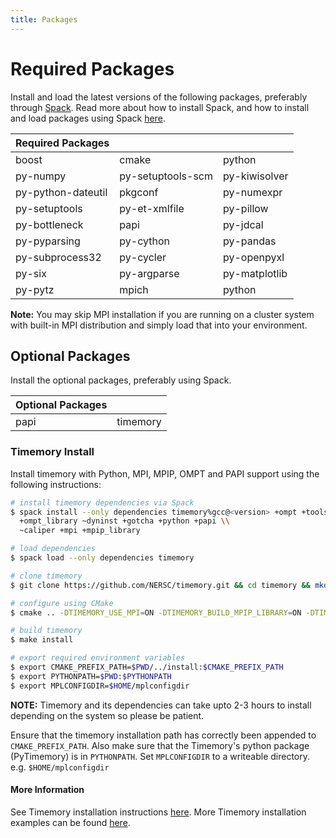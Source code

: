 ```yaml
---
title: Packages
---
```


# Required Packages
Install and load the latest versions of the following packages, preferably through [Spack](https://spack.readthedocs.io). Read more about how to install Spack, and how to install and load packages using Spack [here](https://spack.readthedocs.io/en/latest/getting_started.html).

| Required Packages  |                   |               |
|--------------------|-------------------|---------------|
| boost              | cmake             | python        |
| py-numpy           | py-setuptools-scm | py-kiwisolver |
| py-python-dateutil | pkgconf           | py-numexpr    |
| py-setuptools      | py-et-xmlfile     | py-pillow     |
| py-bottleneck      | papi              | py-jdcal      |
| py-pyparsing       | py-cython         | py-pandas     |
| py-subprocess32    | py-cycler         | py-openpyxl   |
| py-six             | py-argparse       | py-matplotlib |
| py-pytz            | mpich             | python        |

**Note:** You may skip MPI installation if you are running on a cluster system with built-in MPI distribution and simply load that into your environment.

## Optional Packages
Install the optional packages, preferably using Spack.

| Optional Packages |          |
|-------------------|----------|
| papi              | timemory |

### Timemory Install
Install timemory with Python, MPI, MPIP, OMPT and PAPI support using the following instructions:

```bash
# install timemory dependencies via Spack
$ spack install --only dependencies timemory%gcc@<version> +ompt +tools \\
  +ompt_library ~dyninst +gotcha +python +papi \\
  ~caliper +mpi +mpip_library

# load dependencies
$ spack load --only dependencies timemory

# clone timemory
$ git clone https://github.com/NERSC/timemory.git && cd timemory && mkdir build && cd build

# configure using CMake
$ cmake .. -DTIMEMORY_USE_MPI=ON -DTIMEMORY_BUILD_MPIP_LIBRARY=ON -DTIMEMORY_USE_OMPT=ON -DTIMEMORY_USE_GOTCHA=ON -DCMAKE_INSTALL_PREFIX=../install -DCMAKE_CXX_STANDARD=14 -DTIMEMORY_USE_PYTHON=ON -DTIMEMORY_BUILD_TOOLS=ON -DUSE_MPI=ON -DUSE_OPENMP=ON -DTIMEMORY_USE_PAPI=ON

# build timemory
$ make install

# export required environment variables
$ export CMAKE_PREFIX_PATH=$PWD/../install:$CMAKE_PREFIX_PATH
$ export PYTHONPATH=$PWD:$PYTHONPATH
$ export MPLCONFIGDIR=$HOME/mplconfigdir
```
**NOTE:** Timemory and its dependencies can take upto 2-3 hours to install depending on the system so please be patient.

Ensure that the timemory installation path has correctly been appended to `CMAKE_PREFIX_PATH`. Also make sure that the Timemory's python package (PyTimemory) is in `PYTHONPATH`. Set `MPLCONFIGDIR` to a writeable directory. e.g. `$HOME/mplconfigdir`

#### More Information
See Timemory installation instructions [here](https://timemory.readthedocs.io/en/develop/installation.html). More Timemory installation examples can be found [here](https://github.com/NERSC/timemory/wiki/Installation-Examples).
